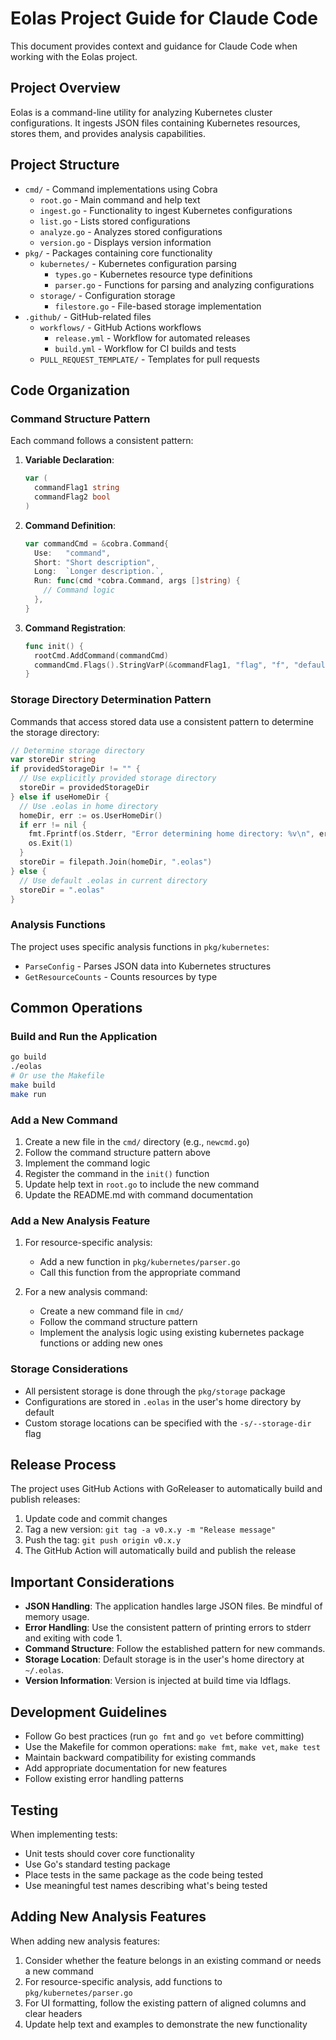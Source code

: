 # Eolas Project Guide for Claude Code

This document provides context and guidance for Claude Code when working with the Eolas project.

## Project Overview

Eolas is a command-line utility for analyzing Kubernetes cluster configurations. It ingests JSON files containing Kubernetes resources, stores them, and provides analysis capabilities.

## Project Structure

- `cmd/` - Command implementations using Cobra
  - `root.go` - Main command and help text
  - `ingest.go` - Functionality to ingest Kubernetes configurations
  - `list.go` - Lists stored configurations
  - `analyze.go` - Analyzes stored configurations
  - `version.go` - Displays version information
- `pkg/` - Packages containing core functionality
  - `kubernetes/` - Kubernetes configuration parsing
    - `types.go` - Kubernetes resource type definitions
    - `parser.go` - Functions for parsing and analyzing configurations
  - `storage/` - Configuration storage
    - `filestore.go` - File-based storage implementation
- `.github/` - GitHub-related files
  - `workflows/` - GitHub Actions workflows
    - `release.yml` - Workflow for automated releases
    - `build.yml` - Workflow for CI builds and tests
  - `PULL_REQUEST_TEMPLATE/` - Templates for pull requests

## Code Organization

### Command Structure Pattern

Each command follows a consistent pattern:

1. **Variable Declaration**:
   ```go
   var (
     commandFlag1 string
     commandFlag2 bool
   )
   ```

2. **Command Definition**:
   ```go
   var commandCmd = &cobra.Command{
     Use:   "command",
     Short: "Short description",
     Long:  `Longer description.`,
     Run: func(cmd *cobra.Command, args []string) {
       // Command logic
     },
   }
   ```

3. **Command Registration**:
   ```go
   func init() {
     rootCmd.AddCommand(commandCmd)
     commandCmd.Flags().StringVarP(&commandFlag1, "flag", "f", "default", "flag description")
   }
   ```

### Storage Directory Determination Pattern

Commands that access stored data use a consistent pattern to determine the storage directory:

```go
// Determine storage directory
var storeDir string
if providedStorageDir != "" {
  // Use explicitly provided storage directory
  storeDir = providedStorageDir
} else if useHomeDir {
  // Use .eolas in home directory
  homeDir, err := os.UserHomeDir()
  if err != nil {
    fmt.Fprintf(os.Stderr, "Error determining home directory: %v\n", err)
    os.Exit(1)
  }
  storeDir = filepath.Join(homeDir, ".eolas")
} else {
  // Use default .eolas in current directory
  storeDir = ".eolas"
}
```

### Analysis Functions

The project uses specific analysis functions in `pkg/kubernetes`:

- `ParseConfig` - Parses JSON data into Kubernetes structures
- `GetResourceCounts` - Counts resources by type

## Common Operations

### Build and Run the Application

```bash
go build
./eolas
# Or use the Makefile
make build
make run
```

### Add a New Command

1. Create a new file in the `cmd/` directory (e.g., `newcmd.go`)
2. Follow the command structure pattern above
3. Implement the command logic
4. Register the command in the `init()` function
5. Update help text in `root.go` to include the new command
6. Update the README.md with command documentation

### Add a New Analysis Feature

1. For resource-specific analysis:
   - Add a new function in `pkg/kubernetes/parser.go`
   - Call this function from the appropriate command

2. For a new analysis command:
   - Create a new command file in `cmd/`
   - Follow the command structure pattern
   - Implement the analysis logic using existing kubernetes package functions or adding new ones

### Storage Considerations

- All persistent storage is done through the `pkg/storage` package
- Configurations are stored in `.eolas` in the user's home directory by default
- Custom storage locations can be specified with the `-s/--storage-dir` flag

## Release Process

The project uses GitHub Actions with GoReleaser to automatically build and publish releases:

1. Update code and commit changes
2. Tag a new version: `git tag -a v0.x.y -m "Release message"`
3. Push the tag: `git push origin v0.x.y`
4. The GitHub Action will automatically build and publish the release

## Important Considerations

- **JSON Handling**: The application handles large JSON files. Be mindful of memory usage.
- **Error Handling**: Use the consistent pattern of printing errors to stderr and exiting with code 1.
- **Command Structure**: Follow the established pattern for new commands.
- **Storage Location**: Default storage is in the user's home directory at `~/.eolas`.
- **Version Information**: Version is injected at build time via ldflags.

## Development Guidelines

- Follow Go best practices (run `go fmt` and `go vet` before committing)
- Use the Makefile for common operations: `make fmt`, `make vet`, `make test`
- Maintain backward compatibility for existing commands
- Add appropriate documentation for new features
- Follow existing error handling patterns

## Testing

When implementing tests:
- Unit tests should cover core functionality
- Use Go's standard testing package
- Place tests in the same package as the code being tested
- Use meaningful test names describing what's being tested

## Adding New Analysis Features

When adding new analysis features:
1. Consider whether the feature belongs in an existing command or needs a new command
2. For resource-specific analysis, add functions to `pkg/kubernetes/parser.go`
3. For UI formatting, follow the existing pattern of aligned columns and clear headers
4. Update help text and examples to demonstrate the new functionality